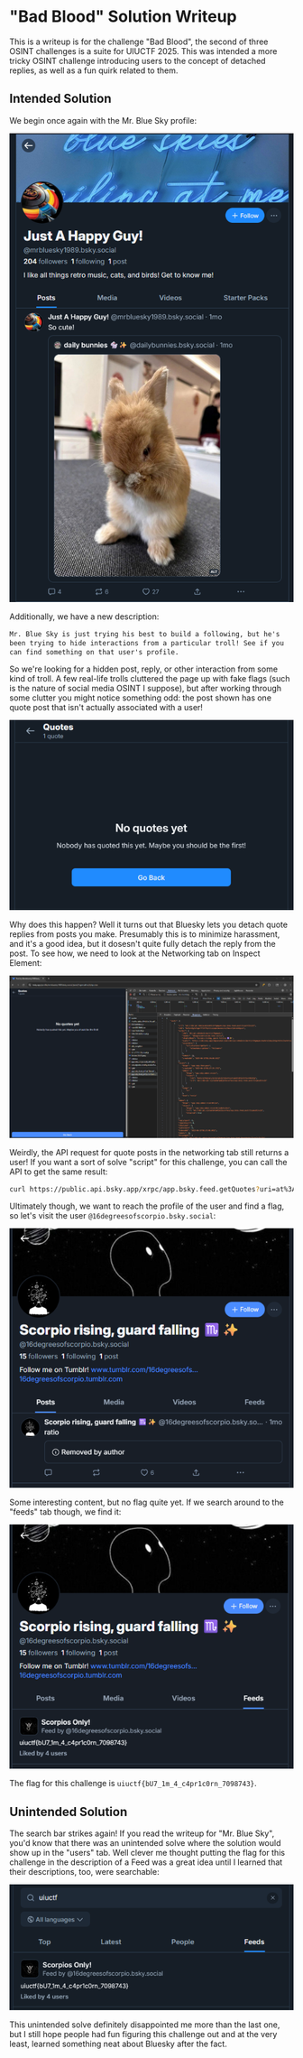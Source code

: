 # "Bad Blood" Solution Writeup

This is a writeup is for the challenge "Bad Blood", the second of three OSINT challenges is a suite for UIUCTF 2025. This was intended a more tricky OSINT challenge introducing users to the concept of detached replies, as well as a fun quirk related to them.

## Intended Solution

We begin once again with the Mr. Blue Sky profile:

![The profile of the Mr. Blue Sky (@mrbluesky1989.bsky.social) account on Bluesky](images/mrblueskyprofile.png)

Additionally, we have a new description:

```
Mr. Blue Sky is just trying his best to build a following, but he's been trying to hide interactions from a particular troll! See if you can find something on that user's profile.
```

So we're looking for a hidden post, reply, or other interaction from some kind of troll. A few real-life trolls cluttered the page up with fake flags (such is the nature of social media OSINT I suppose), but after working through some clutter you might notice something odd: the post shown has one quote post that isn't actually associated with a user!

![The "quotes" page with one quote and no users](images/missingquote.png)

Why does this happen? Well it turns out that Bluesky lets you detach quote replies from posts you make. Presumably this is to minimize harassment, and it's a good idea, but it dosesn't quite fully detach the reply from the post. To see how, we need to look at the Networking tab on Inspect Element:

![The Inspect Element of the quotes page, which shows a "quotes" API call](images/inspectelement.png)

Weirdly, the API request for quote posts in the networking tab still returns a user! If you want a sort of solve "script" for this challenge, you can call the API to get the same result:

```bash
curl https://public.api.bsky.app/xrpc/app.bsky.feed.getQuotes?uri=at%3A%2F%2Fdid%3Aplc%3Axjatwbtmfpm4ja52xcxnfwcd%2Fapp.bsky.feed.post%2F3lspmsdtlvs2k&limit=30
```

Ultimately though, we want to reach the profile of the user and find a flag, so let's visit the user `@16degreesofscorpio.bsky.social`:

![The Bluesky profile of the @16degreesofscorpio.bsky.social user](images/scorpiouser.png)

Some interesting content, but no flag quite yet. If we search around to the "feeds" tab though, we find it:

![The "feeds" tab, which gives the flag in the description](images/scorpiofeeds.png)

The flag for this challenge is `uiuctf{bU7_1m_4_c4pr1c0rn_7098743}`.

## Unintended Solution

The search bar strikes again! If you read the writeup for "Mr. Blue Sky", you'd know that there was an unintended solve where the solution would show up in the "users" tab. Well clever me thought putting the flag for this challenge in the description of a Feed was a great idea until I learned that their descriptions, too, were searchable:

![The "feeds" search for "uiuctf", which also shows the flag](images/altsolve.png)

This unintended solve definitely disappointed me more than the last one, but I still hope people had fun figuring this challenge out and at the very least, learned something neat about Bluesky after the fact.
